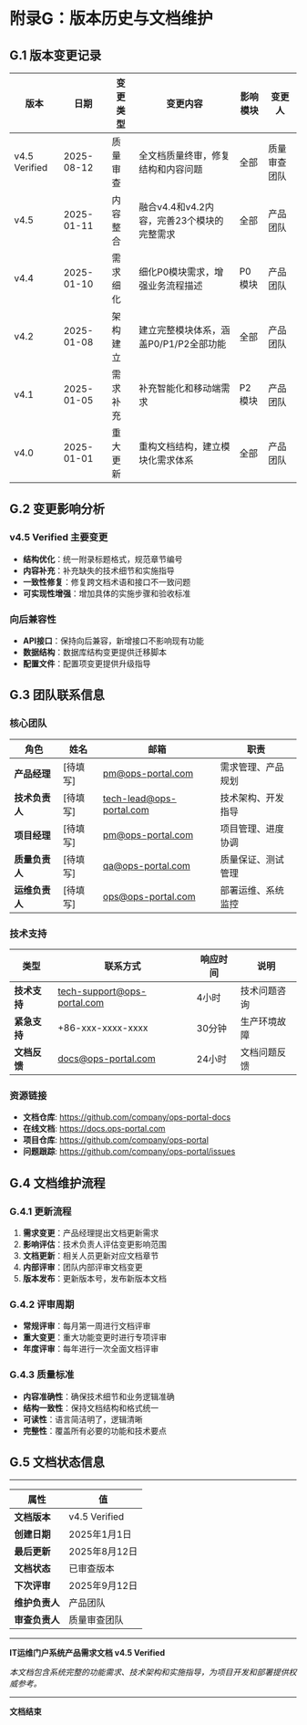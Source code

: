 # 附录G：版本历史与文档维护

## G.1 版本变更记录

| 版本 | 日期 | 变更类型 | 变更内容 | 影响模块 | 变更人 |
|------|------|----------|----------|----------|--------|
| v4.5 Verified | 2025-08-12 | 质量审查 | 全文档质量终审，修复结构和内容问题 | 全部 | 质量审查团队 |
| v4.5 | 2025-01-11 | 内容整合 | 融合v4.4和v4.2内容，完善23个模块的完整需求 | 全部 | 产品团队 |
| v4.4 | 2025-01-10 | 需求细化 | 细化P0模块需求，增强业务流程描述 | P0模块 | 产品团队 |
| v4.2 | 2025-01-08 | 架构建立 | 建立完整模块体系，涵盖P0/P1/P2全部功能 | 全部 | 产品团队 |
| v4.1 | 2025-01-05 | 需求补充 | 补充智能化和移动端需求 | P2模块 | 产品团队 |
| v4.0 | 2025-01-01 | 重大更新 | 重构文档结构，建立模块化需求体系 | 全部 | 产品团队 |

## G.2 变更影响分析

### v4.5 Verified 主要变更
- **结构优化**：统一附录标题格式，规范章节编号
- **内容补充**：补充缺失的技术细节和实施指导
- **一致性修复**：修复跨文档术语和接口不一致问题
- **可实现性增强**：增加具体的实施步骤和验收标准

### 向后兼容性
- **API接口**：保持向后兼容，新增接口不影响现有功能
- **数据结构**：数据库结构变更提供迁移脚本
- **配置文件**：配置项变更提供升级指导

## G.3 团队联系信息

### 核心团队

| 角色 | 姓名 | 邮箱 | 职责 |
|------|------|------|------|
| **产品经理** | [待填写] | pm@ops-portal.com | 需求管理、产品规划 |
| **技术负责人** | [待填写] | tech-lead@ops-portal.com | 技术架构、开发指导 |
| **项目经理** | [待填写] | pm@ops-portal.com | 项目管理、进度协调 |
| **质量负责人** | [待填写] | qa@ops-portal.com | 质量保证、测试管理 |
| **运维负责人** | [待填写] | ops@ops-portal.com | 部署运维、系统监控 |

### 技术支持

| 类型 | 联系方式 | 响应时间 | 说明 |
|------|----------|----------|------|
| **技术支持** | tech-support@ops-portal.com | 4小时 | 技术问题咨询 |
| **紧急支持** | +86-xxx-xxxx-xxxx | 30分钟 | 生产环境故障 |
| **文档反馈** | docs@ops-portal.com | 24小时 | 文档问题反馈 |

### 资源链接
- **文档仓库**: https://github.com/company/ops-portal-docs
- **在线文档**: https://docs.ops-portal.com
- **项目仓库**: https://github.com/company/ops-portal
- **问题跟踪**: https://github.com/company/ops-portal/issues

## G.4 文档维护流程

### G.4.1 更新流程
1. **需求变更**：产品经理提出文档更新需求
2. **影响评估**：技术负责人评估变更影响范围
3. **文档更新**：相关人员更新对应文档章节
4. **内部评审**：团队内部评审文档变更
5. **版本发布**：更新版本号，发布新版本文档

### G.4.2 评审周期
- **常规评审**：每月第一周进行文档评审
- **重大变更**：重大功能变更时进行专项评审
- **年度评审**：每年进行一次全面文档评审

### G.4.3 质量标准
- **内容准确性**：确保技术细节和业务逻辑准确
- **结构一致性**：保持文档结构和格式统一
- **可读性**：语言简洁明了，逻辑清晰
- **完整性**：覆盖所有必要的功能和技术要点

## G.5 文档状态信息

---

| 属性 | 值 |
|------|-----|
| **文档版本** | v4.5 Verified |
| **创建日期** | 2025年1月1日 |
| **最后更新** | 2025年8月12日 |
| **文档状态** | 已审查版本 |
| **下次评审** | 2025年9月12日 |
| **维护负责人** | 产品团队 |
| **审查负责人** | 质量审查团队 |

---

**IT运维门户系统产品需求文档 v4.5 Verified**

*本文档包含系统完整的功能需求、技术架构和实施指导，为项目开发和部署提供权威参考。*

---

**文档结束**
